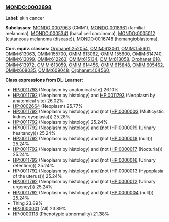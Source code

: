 
### [MONDO:0002898](http://purl.obolibrary.org/obo/MONDO_0002898)
**Label:** skin cancer

**Subclasses:** [MONDO:0007963](http://purl.obolibrary.org/obo/MONDO_0007963) (CMM1), [MONDO:0018961](http://purl.obolibrary.org/obo/MONDO_0018961) (familial melanoma), [MONDO:0005341](http://purl.obolibrary.org/obo/MONDO_0005341) (basal cell carcinoma), [MONDO:0005012](http://purl.obolibrary.org/obo/MONDO_0005012) (cutaneous melanoma (disease)), [MONDO:0016748](http://purl.obolibrary.org/obo/MONDO_0016748) (hemangioblastoma), 

**Corr. equiv. classes:** [Orphanet:252054](http://www.orpha.net/ORDO/Orphanet_252054), [OMIM:613061](http://purl.obolibrary.org/obo/OMIM_613061), [OMIM:155601](http://purl.obolibrary.org/obo/OMIM_155601), [OMIM:613063](http://purl.obolibrary.org/obo/OMIM_613063), [OMIM:155700](http://purl.obolibrary.org/obo/OMIM_155700), [OMIM:613062](http://purl.obolibrary.org/obo/OMIM_613062), [OMIM:155600](http://purl.obolibrary.org/obo/OMIM_155600), [OMIM:614740](http://purl.obolibrary.org/obo/OMIM_614740), [OMIM:613099](http://purl.obolibrary.org/obo/OMIM_613099), [OMIM:612263](http://purl.obolibrary.org/obo/OMIM_612263), [OMIM:615134](http://purl.obolibrary.org/obo/OMIM_615134), [OMIM:613058](http://purl.obolibrary.org/obo/OMIM_613058), [Orphanet:618](http://www.orpha.net/ORDO/Orphanet_618), [OMIM:613972](http://purl.obolibrary.org/obo/OMIM_613972), [OMIM:613059](http://purl.obolibrary.org/obo/OMIM_613059), [OMIM:614456](http://purl.obolibrary.org/obo/OMIM_614456), [OMIM:615848](http://purl.obolibrary.org/obo/OMIM_615848), [OMIM:605462](http://purl.obolibrary.org/obo/OMIM_605462), [OMIM:608035](http://purl.obolibrary.org/obo/OMIM_608035), [OMIM:609048](http://purl.obolibrary.org/obo/OMIM_609048), [Orphanet:404560](http://www.orpha.net/ORDO/Orphanet_404560), 

**Class expressions from DL-Learner:**

- [HP:0011793](http://purl.obolibrary.org/obo/HP_0011793) (Neoplasm by anatomical site) 26.10%
- [HP:0011792](http://purl.obolibrary.org/obo/HP_0011792) (Neoplasm by histology) and [HP:0011793](http://purl.obolibrary.org/obo/HP_0011793) (Neoplasm by anatomical site) 26.02%
- [HP:0002664](http://purl.obolibrary.org/obo/HP_0002664) (Neoplasm) 25.77%
- [HP:0011792](http://purl.obolibrary.org/obo/HP_0011792) (Neoplasm by histology) and (not ([HP:0000003](http://purl.obolibrary.org/obo/HP_0000003) (Multicystic kidney dysplasia))) 25.28%
- [HP:0011792](http://purl.obolibrary.org/obo/HP_0011792) (Neoplasm by histology) 25.24%
- [HP:0011792](http://purl.obolibrary.org/obo/HP_0011792) (Neoplasm by histology) and (not ([HP:0000019](http://purl.obolibrary.org/obo/HP_0000019) (Urinary hesitancy))) 25.24%
- [HP:0011792](http://purl.obolibrary.org/obo/HP_0011792) (Neoplasm by histology) and (not ([HP:0000018](http://purl.obolibrary.org/obo/HP_0000018) (null))) 25.24%
- [HP:0011792](http://purl.obolibrary.org/obo/HP_0011792) (Neoplasm by histology) and (not ([HP:0000017](http://purl.obolibrary.org/obo/HP_0000017) (Nocturia))) 25.24%
- [HP:0011792](http://purl.obolibrary.org/obo/HP_0011792) (Neoplasm by histology) and (not ([HP:0000016](http://purl.obolibrary.org/obo/HP_0000016) (Urinary retention))) 25.24%
- [HP:0011792](http://purl.obolibrary.org/obo/HP_0011792) (Neoplasm by histology) and (not ([HP:0000013](http://purl.obolibrary.org/obo/HP_0000013) (Hypoplasia of the uterus))) 25.24%
- [HP:0011792](http://purl.obolibrary.org/obo/HP_0011792) (Neoplasm by histology) and (not ([HP:0000012](http://purl.obolibrary.org/obo/HP_0000012) (Urinary urgency))) 25.24%
- [HP:0011792](http://purl.obolibrary.org/obo/HP_0011792) (Neoplasm by histology) and (not ([HP:0000004](http://purl.obolibrary.org/obo/HP_0000004) (null))) 25.24%
- Thing 23.89%
- [HP:0000001](http://purl.obolibrary.org/obo/HP_0000001) (All) 23.89%
- [HP:0000118](http://purl.obolibrary.org/obo/HP_0000118) (Phenotypic abnormality) 21.38%


